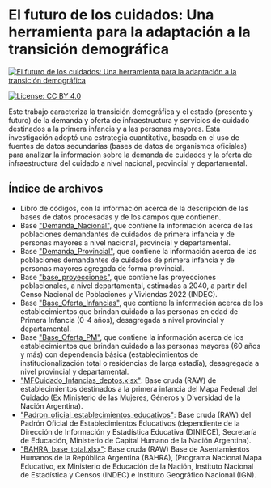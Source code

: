 # El futuro de los cuidados: Una herramienta para la adaptación a la transición demográfica

<!-- CAMBIAR "https://place-hold.it/1920x1080" POR EL LINK A LA IMAGEN CORRESPONDIENTE -->
[![El futuro de los cuidados: Una herramienta para la adaptación a la transición
demográfica](https://fund.ar/wp-content/uploads/2025/02/iStock-534540721.jpg)]((https://fund.ar/publicacion/el-futuro-de-los-cuidados-una-herramienta-para-la-adaptacion-a-la-transicion-demografica/))

[![License: CC BY 4.0](https://img.shields.io/badge/License-CC%20BY%20NC%20SA%204.0-lightgrey.svg)](https://creativecommons.org/licenses/by/4.0/)
<!-- [![DOI](https://zenodo.org/badge/DOI/10.5281/zenodo.1234.svg)](https://zenodo.org/doi/10.5281/zenodo.11186044) -->

Este trabajo caracteriza la transición demográfica y el estado (presente y futuro) de la demanda y oferta de infraestructura y servicios de cuidado destinados a la primera infancia y a las personas mayores. 
Esta investigación adoptó una estrategia cuantitativa, basada en el uso de fuentes de datos secundarias (bases de datos de organismos oficiales) para analizar la información sobre la demanda de cuidados y la oferta de infraestructura del cuidado a nivel nacional, provincial y departamental. 

## Índice de archivos

- Libro de códigos, con la información acerca de la descripción de las bases de datos procesadas y de los campos que contienen.
- Base ["Demanda_Nacional"](Data/Demanda_Nacional.csv), que contiene la información acerca de las poblaciones demandantes de cuidados de primera infancia y de personas mayores a nivel nacional, provincial y departamental.
- Base ["Demanda_Provincial"](Data/Demanda_Provincial.csv), que contiene la información acerca de las poblaciones demandantes de cuidados de primera infancia y de personas mayores agregada de forma provincial.
- Base ["base_proyecciones"](Data/base_proyecciones.csv), que contiene las proyecciones poblacionales, a nivel departamental, estimadas a 2040, a partir del Censo Nacional de Poblaciones y Viviendas 2022 (INDEC).
- Base ["Base_Oferta_Infancias"](Data/Base_Oferta_Infancias.csv), que contiene la información acerca de los establecimientos que brindan cuidado a las personas en edad de Primera Infancia (0-4 años), desagregada a nivel provincial y departamental.
- Base ["Base_Oferta_PM"](Data/Base_Oferta_PM.csv), que contiene la información acerca de los establecimientos que brindan cuidado a las personas mayores (60 años y más) con dependencia básica (establecimientos de institucionalización total o residencias de larga estadía), desagregada a nivel provincial y departamental.
- ["MFCuidado_Infancias_deptos.xlsx"](Data/RAW/MFCuidado_Infancias_deptos.xlsx): Base cruda (RAW) de establecimientos destinados a la primera infancia del Mapa Federal del Cuidado (Ex Ministerio de las Mujeres, Géneros y Diversidad de la Nación Argentina).
- ["Padron_oficial_establecimientos_educativos"](Data/RAW/Padron_oficial_establecimientos_educativos.xlsx): Base cruda (RAW) del Padrón Oficial de Establecimientos Educativos (dependiente de la Dirección de Información y Estadística Educativa (DINIECE), Secretaría de Educación, Ministerio de Capital Humano de la Nación Argentina).
- ["BAHRA_base_total.xlsx"](Data/RAW/BAHRA_base_total.xlsx): Base cruda (RAW) Base de Asentamientos Humanos de la República Argentina (BAHRA), (Programa Nacional Mapa Educativo, ex Ministerio de Educación de la Nación, Instituto Nacional de Estadística y Censos (INDEC) e Instituto Geográfico Nacional (IGN).




